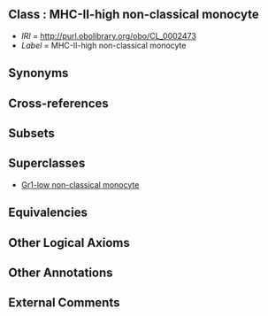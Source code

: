 
## Class : MHC-II-high non-classical monocyte

 * *IRI* = http://purl.obolibrary.org/obo/CL_0002473
 * *Label* = MHC-II-high non-classical monocyte

## Synonyms


## Cross-references


## Subsets


## Superclasses

 * [Gr1-low non-classical monocyte](../../CL/58/CL_0002058.md)

## Equivalencies


## Other Logical Axioms


## Other Annotations


## External Comments

